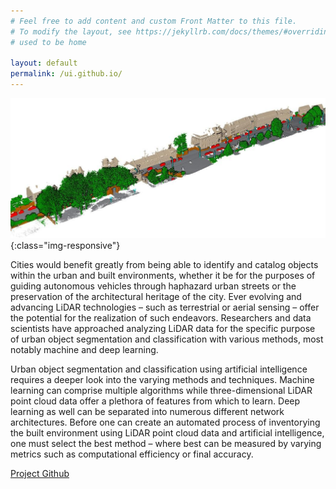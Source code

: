 ```yaml
---
# Feel free to add content and custom Front Matter to this file.
# To modify the layout, see https://jekyllrb.com/docs/themes/#overriding-theme-defaults 
# used to be home

layout: default 
permalink: /ui.github.io/
---
```


![Paris Lille](/images/Paris_Lille_3D_GT7.jpg){:class="img-responsive"}

Cities would benefit greatly from being able to identify and catalog objects within the urban and built environments, whether it be for the purposes of guiding autonomous vehicles through haphazard urban streets or the preservation of the architectural heritage of the city. Ever evolving and advancing LiDAR technologies – such as terrestrial or aerial sensing – offer the potential for the realization of such endeavors. Researchers and data scientists have approached analyzing LiDAR data for the specific purpose of urban object segmentation and classification with various methods, most notably machine and deep learning. 

Urban object segmentation and classification using artificial intelligence requires a deeper look into the varying methods and techniques. Machine learning can comprise multiple algorithms while three-dimensional LiDAR point cloud data offer a plethora of features from which to learn. Deep learning as well can be separated into numerous different network architectures. Before one can create an automated process of inventorying the built environment using LiDAR point cloud data and artificial intelligence, one must select the best method – where best can be measured by varying metrics such as computational efficiency or final accuracy. 



<!-- <a href="https://github.com/UrbanInventories/UrbanInventories"><p style="text-align:center">Project Github</p></a> -->

<html>
<head>
<style>
a {text-align: center;}
</style>
</head>
<body>

<a href="https://github.com/UrbanInventories/UrbanInventories">Project Github</a>

</body>
</html> 
